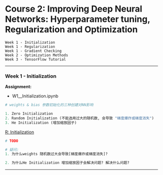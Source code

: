 
# Course 2: Improving Deep Neural Networks: Hyperparameter tuning, Regularization and Optimization

```
Week 1 - Initialization
Week 1 - Regularization
Week 1 - Gradient Checking
Week 2 - Optimization Methods
Week 3 - TensorFlow Tutorial
```

***
### Week 1 - Initialization

**Assignment:**
- W1__Initialization.ipynb

```python
# weights & bias 参数初始化的三种创建对NN影响

1. Zero Initialization
2. Random Initialization (不能选用过大的随机数, 会导致 "梯度爆炸或梯度消失")
3. He Initialization (增加缩放因子)
```

[R: Initialization](https://github.com/Kulbear/deep-learning-coursera/blob/master/Improving%20Deep%20Neural%20Networks%20Hyperparameter%20tuning%2C%20Regularization%20and%20Optimization/Initialization.ipynb)

```python
# TODO

# 疑问:
1. 为什么weights 随机数过大会导致[梯度爆炸或梯度消失]?

2. 为什么He Initialization 增加缩放因子会解决问题? 解决什么问题?

```

***
